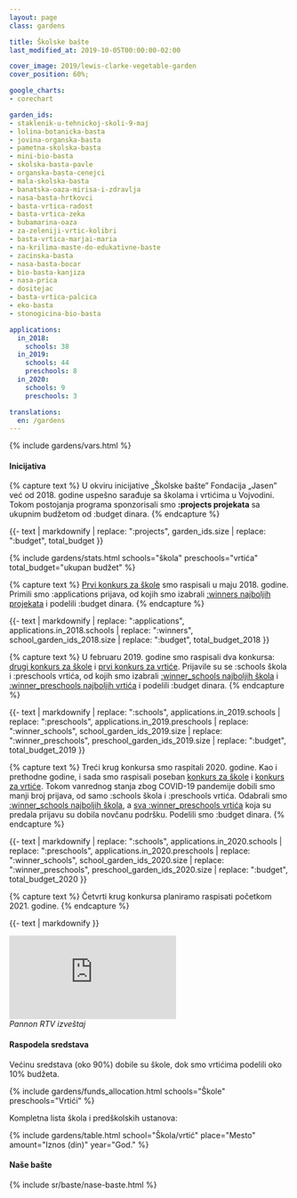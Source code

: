 ```yaml
---
layout: page
class: gardens

title: Školske bašte
last_modified_at: 2019-10-05T00:00:00-02:00

cover_image: 2019/lewis-clarke-vegetable-garden
cover_position: 60%;

google_charts:
- corechart

garden_ids:
- staklenik-u-tehnickoj-skoli-9-maj
- lolina-botanicka-basta
- jovina-organska-basta
- pametna-skolska-basta
- mini-bio-basta
- skolska-basta-pavle
- organska-basta-cenejci
- mala-skolska-basta
- banatska-oaza-mirisa-i-zdravlja
- nasa-basta-hrtkovci
- basta-vrtica-radost
- basta-vrtica-zeka
- bubamarina-oaza
- za-zeleniji-vrtic-kolibri
- basta-vrtica-marjai-maria
- na-krilima-maste-do-edukativne-baste
- zacinska-basta
- nasa-basta-bocar
- bio-basta-kanjiza
- nasa-prica
- dositejac
- basta-vrtica-palcica
- eko-basta
- stonogicina-bio-basta

applications:
  in_2018:
    schools: 38
  in_2019:
    schools: 44
    preschools: 8
  in_2020:
    schools: 9
    preschools: 3

translations:
  en: /gardens
---
```


{% include gardens/vars.html %}

#### Inicijativa

{% capture text %}
U okviru inicijative „Školske bašte” Fondacija „Jasen” već od 2018. godine
uspešno sarađuje sa školama i vrtićima u Vojvodini. Tokom postojanja programa
sponzorisali smo **:projects projekata** sa ukupnim budžetom od :budget dinara.
{% endcapture %}

{{- text | markdownify
    | replace: ":projects", garden_ids.size
    | replace: ":budget", total_budget }}

{% include gardens/stats.html
    schools="škola"
    preschools="vrtića"
    total_budget="ukupan budžet" %}

<div class="row">
  <div class="col s12 l6 xl8">

{% capture text %}
[Prvi konkurs za škole](/projekti/2018/konkurs-za-finansiranje-skolske-baste/)
smo raspisali u maju 2018. godine. Primili smo :applications prijava, od kojih
smo izabrali
[:winners najboljih projekata](/projekti/2018/rezultati-konkursa-za-finansiranje-skolske-baste/)
i podelili :budget dinara.
{% endcapture %}

{{- text | markdownify
    | replace: ":applications", applications.in_2018.schools
    | replace: ":winners", school_garden_ids_2018.size
    | replace: ":budget", total_budget_2018 }}

{% capture text %}
U februaru 2019. godine smo raspisali dva konkursa:
[drugi konkurs za škole](/projekti/2019/konkurs-za-finansiranje-skolske-baste/)
i
[prvi konkurs za vrtiće](/projekti/2019/konkurs-za-finansiranje-baste-u-vrticima/).
Prijavile su se :schools škola i :preschools vrtića, od kojih smo izabrali
[:winner\_schools najboljih škola](/projekti/2019/rezultati-konkursa-za-finansiranje-skolske-baste/)
i
[:winner\_preschools najboljih vrtića](/projekti/2019/rezultati-konkursa-za-finansiranje-baste-u-vrticima/)
i podelili :budget dinara.
{% endcapture %}

{{- text | markdownify
    | replace: ":schools", applications.in_2019.schools
    | replace: ":preschools", applications.in_2019.preschools
    | replace: ":winner_schools", school_garden_ids_2019.size
    | replace: ":winner_preschools", preschool_garden_ids_2019.size
    | replace: ":budget", total_budget_2019 }}

{% capture text %}
Treći krug konkursa smo raspitali 2020. godine. Kao i prethodne godine, i sada
smo raspisali poseban
[konkurs za škole](/projekti/konkurs-za-finansiranje-skolske-baste/)
i
[konkurs za vrtiće](/projekti/konkurs-za-finansiranje-baste-u-vrticima/). Tokom
vanrednog stanja zbog COVID-19 pandemije dobili smo manji broj prijava, od samo
:schools škola i :preschools vrtića. Odabrali smo
[:winner\_schools najboljih škola](/projekti/rezultati-konkursa-za-finansiranje-skolske-baste/),
a
[sva :winner\_preschools vrtića](/projekti/rezultati-konkursa-za-finansiranje-baste-u-vrticima/)
koja su predala prijavu su dobila novčanu podršku. Podelili smo :budget dinara.
{% endcapture %}

{{- text | markdownify
    | replace: ":schools", applications.in_2020.schools
    | replace: ":preschools", applications.in_2020.preschools
    | replace: ":winner_schools", school_garden_ids_2020.size
    | replace: ":winner_preschools", preschool_garden_ids_2020.size
    | replace: ":budget", total_budget_2020 }}

{% capture text %}
Četvrti krug konkursa planiramo raspisati početkom 2021. godine.
{% endcapture %}

{{- text | markdownify }}

  </div>
  <div class="video-col col s12 l6 xl4">
    <div class="video">
      <iframe
        src="https://www.youtube.com/embed/w2Wo-_1OxcU?controls=0"
        frameborder="0"
        allow="accelerometer; autoplay; encrypted-media; gyroscope; picture-in-picture"
        allowfullscreen></iframe>
    </div>
    <em>Pannon RTV izveštaj</em>
  </div>
</div>

#### Raspodela sredstava

Većinu sredstava (oko 90%) dobile su škole, dok smo vrtićima podelili oko 10%
budžeta.

{% include gardens/funds_allocation.html
    schools="Škole"
    preschools="Vrtići" %}

Kompletna lista škola i predškolskih ustanova:

{% include gardens/table.html
    school="Škola/vrtić"
    place="Mesto"
    amount="Iznos (din)"
    year="God." %}

#### Naše bašte

{% include sr/baste/nase-baste.html %}
